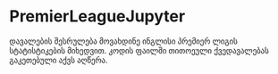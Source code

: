 # PremierLeagueJupyter

დავალების შესრულება მოვახდინე ინგლისი პრემიერ ლიგის სტატისტიკების მიხედვით.
კოდის ფაილში თითოეული ქვედავალებას გაკეთებული აქვს აღწერა.
